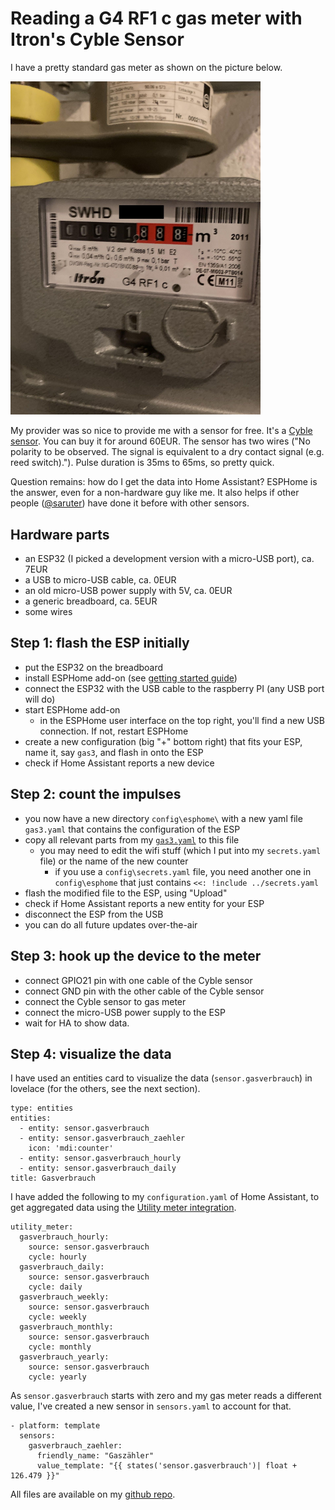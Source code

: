 # Reading a G4 RF1 c gas meter with Itron's Cyble Sensor

I have a pretty standard gas meter as shown on the picture below. 

<img src="../image/gasmeter_.jpg" width="400">

My provider was so nice to provide me with a sensor for free. 
It's a [Cyble sensor](https://www.itron.com/-/media/feature/products/documents/brochure/cyble_sensor_brochure_gas_meter_en.pdf).
You can buy it for around 60EUR.
The sensor has two wires ("No polarity to be observed. The signal is equivalent to a dry contact signal (e.g. reed switch)."). Pulse 
duration is 35ms to 65ms, so pretty quick. 

Question remains: how do I get the data into Home Assistant? ESPHome is the answer, even for a non-hardware guy like me.
It also helps if other people ([@saruter](https://smarthome.ms1.de/projekte/gasverbrauch/)) have done it before with other sensors.

## Hardware parts
* an ESP32 (I picked a development version with a micro-USB port), ca. 7EUR
* a USB to micro-USB cable, ca. 0EUR
* an old micro-USB power supply with 5V, ca. 0EUR
* a generic breadboard, ca. 5EUR
* some wires

## Step 1: flash the ESP initially
* put the ESP32 on the breadboard
* install ESPHome add-on (see [getting started guide](https://esphome.io/guides/getting_started_hassio.html))
* connect the ESP32 with the USB cable to the raspberry PI (any USB port will do)
* start ESPHome add-on
  * in the ESPHome user interface on the top right, you'll find a new USB connection. If not, restart ESPHome
* create a new configuration (big "+" bottom right) that fits your ESP, name it, say `gas3`, and flash in onto the ESP
* check if Home Assistant reports a new device

## Step 2: count the impulses
* you now have a new directory `config\esphome\` with a new yaml file `gas3.yaml` that contains the configuration of the ESP
* copy all relevant parts from my [`gas3.yaml`](./gas3.yaml) to this file
  * you may need to edit the wifi stuff (which I put into my `secrets.yaml` file) or the name of the new counter
	* if you use a `config\secrets.yaml` file, you need another one in `config\esphome` that just contains
	`<<: !include ../secrets.yaml`
* flash the modified file to the ESP, using "Upload"
* check if Home Assistant reports a new entity for your ESP
* disconnect the ESP from the USB
* you can do all  future updates over-the-air

## Step 3: hook up the device to the meter
* connect GPIO21 pin with one cable of the Cyble sensor
* connect GND  pin with the other cable of the Cyble sensor
* connect the Cyble sensor to gas meter
* connect the micro-USB power supply to the ESP
* wait for HA to show data. 

## Step 4: visualize the data
I have used an entities card to visualize the data (`sensor.gasverbrauch`) in lovelace (for the others, see the next section).
```
type: entities
entities:
  - entity: sensor.gasverbrauch
  - entity: sensor.gasverbrauch_zaehler
    icon: 'mdi:counter'
  - entity: sensor.gasverbrauch_hourly
  - entity: sensor.gasverbrauch_daily
title: Gasverbrauch
```

I have added the following to my `configuration.yaml` of Home Assistant, to get aggregated data using the [Utility meter integration](https://www.home-assistant.io/integrations/utility_meter/).

```
utility_meter:
  gasverbrauch_hourly:
    source: sensor.gasverbrauch
    cycle: hourly
  gasverbrauch_daily:
    source: sensor.gasverbrauch
    cycle: daily
  gasverbrauch_weekly:  
    source: sensor.gasverbrauch
    cycle: weekly
  gasverbrauch_monthly:
    source: sensor.gasverbrauch
    cycle: monthly
  gasverbrauch_yearly:
    source: sensor.gasverbrauch
    cycle: yearly
```
As `sensor.gasverbrauch` starts with zero and my gas meter reads a different value, I've created a new 
sensor in `sensors.yaml` to account for that.

```
- platform: template
  sensors:
    gasverbrauch_zaehler:
      friendly_name: "Gaszähler"
      value_template: "{{ states('sensor.gasverbrauch')| float + 126.479 }}"
```

All files are available on my [github repo](https://github.com/swa72/home-assistant).
